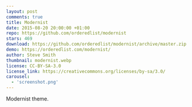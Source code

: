```yaml
---
layout: post
comments: true
title: Modernist
date: 2015-08-20 20:00:00 +01:00
repo: https://github.com/orderedlist/modernist
stars: 469
download: https://github.com/orderedlist/modernist/archive/master.zip
demo: https://orderedlist.com/modernist/
author: Steve Smith
thumbnail: modernist.webp
license: CC-BY-SA-3.0
license_link: https://creativecommons.org/licenses/by-sa/3.0/
carousel:
  - 'screenshot.png'
---
```


Modernist theme.
